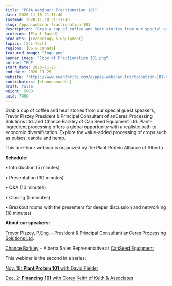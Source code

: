 ```yaml
---
title: "PPAA Webinar: Fractionation 101"
date: 2020-11-18 21:11:40
lastmod: 2020-11-18 21:11:40
slug: /ppaa-webinar-fractionation-101
description: "Grab a cup of coffee and hear stories from our special guest speakers, Trevor Pizzey President & Principal Consultant of anCeres Processing Solutions Ltd. and Chance Barkley of Can Seed Equipment Ltd. Plant-ingredient processing offers a global opportunity with a realistic path to economic diversification. Explore the value-added processing of crops such as pulses, canola and hemp.This one-hour webinar is organized by the Plant Protein Alliance of Alberta.Schedule:• Introduction (5 minutes)• Presentation (30 minutes)"
proteins: [Plant-Based]
products: [Technology & Equipment]
topics: [Sci-Tech]
regions: [US & Canada]
featured_image: "logo.png"
banner_image: "Copy of Fractionation 101.png"
online: TRUE
start_date: 2020-11-25
end_date: 2020-11-25
website: "https://www.eventbrite.com/e/ppaa-webinar-fractionation-101-tickets-126022002201"
contributors: [shannonsnaden]
draft: false
weight: 5000
uuid: 7988
---
```

<p>Grab a cup of coffee and hear stories from our special guest speakers, Trevor Pizzey President & Principal Consultant of anCeres Processing Solutions Ltd. and Chance Barkley of Can Seed Equipment Ltd. Plant-ingredient processing offers a global opportunity with a realistic path to economic diversification. Explore the value-added processing of crops such as pulses, canola and hemp.</p>
<p>This one-hour webinar is organized by the Plant Protein Alliance of Alberta.</p>
<p><strong>Schedule:</strong></p>
<p>• Introduction (5 minutes)</p>
<p>• Presentation (30 minutes)</p>
<p>• Q&A (10 minutes)</p>
<p>• Closing (5 minutes)</p>
<p>• Breakout rooms with the presenters for deeper discussion and networking (10 minutes)</p>
<p><strong>About our speakers:</strong></p>
<p><a href="https://www.linkedin.com/in/trevorpizzey/">Trevor Pizzey, P.Eng.</a> - President & Principal Consultant <a href="https://www.anceres.com/">anCeres Processing Solutions Ltd</a>.</p>
<p><a href="https://www.linkedin.com/in/chance-barkley-85a62414/">Chance Barkley</a> - Alberta Sales Representative at <a href="https://www.canseedequip.com/">CanSeed Equipment</a></p>
<p>This webinar is the second in a series:</p>
<p><a href="https://www.eventbrite.com/e/ppaa-webinar-plant-protein-101-tickets-125929728207">Nov. 18: <strong>Plant Protein 101</strong> with David Fielder</a></p>
<p><a href="https://www.eventbrite.com/e/ppaa-webinar-financing-101-tickets-126029657097">Dec. 2: <strong>Financing</strong> <strong>101</strong> with Corey Keith of Keith & Associates</a></p>
